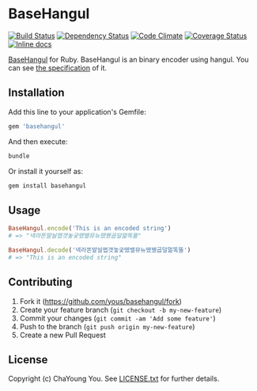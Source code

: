 # BaseHangul

[![Build Status](https://travis-ci.org/yous/basehangul.svg?branch=master)](https://travis-ci.org/yous/basehangul)
[![Dependency Status](https://gemnasium.com/yous/basehangul.svg)](https://gemnasium.com/yous/basehangul)
[![Code Climate](https://codeclimate.com/github/yous/basehangul/badges/gpa.svg)](https://codeclimate.com/github/yous/basehangul)
[![Coverage Status](https://img.shields.io/coveralls/yous/basehangul.svg)](https://coveralls.io/r/yous/basehangul)
[![Inline docs](http://inch-ci.org/github/yous/basehangul.svg?branch=master)](http://inch-ci.org/github/yous/basehangul)

[BaseHangul](https://github.com/koreapyj/basehangul) for Ruby. BaseHangul is an binary encoder using hangul. You can see [the specification](http://api.dcmys.jp/basehangul/) of it.

## Installation

Add this line to your application's Gemfile:

``` ruby
gem 'basehangul'
```

And then execute:

``` sh
bundle
```

Or install it yourself as:

``` sh
gem install basehangul
```

## Usage

``` ruby
BaseHangul.encode('This is an encoded string')
# => "넥라똔먈늴멥갯놓궂뗐밸뮤뉴뗐뀄굡덜멂똑뚤"

BaseHangul.decode('넥라똔먈늴멥갯놓궂뗐밸뮤뉴뗐뀄굡덜멂똑뚤')
# => "This is an encoded string"
```

## Contributing

1. Fork it (https://github.com/yous/basehangul/fork)
2. Create your feature branch (`git checkout -b my-new-feature`)
3. Commit your changes (`git commit -am 'Add some feature'`)
4. Push to the branch (`git push origin my-new-feature`)
5. Create a new Pull Request

## License

Copyright (c) ChaYoung You. See [LICENSE.txt](LICENSE.txt) for further details.
